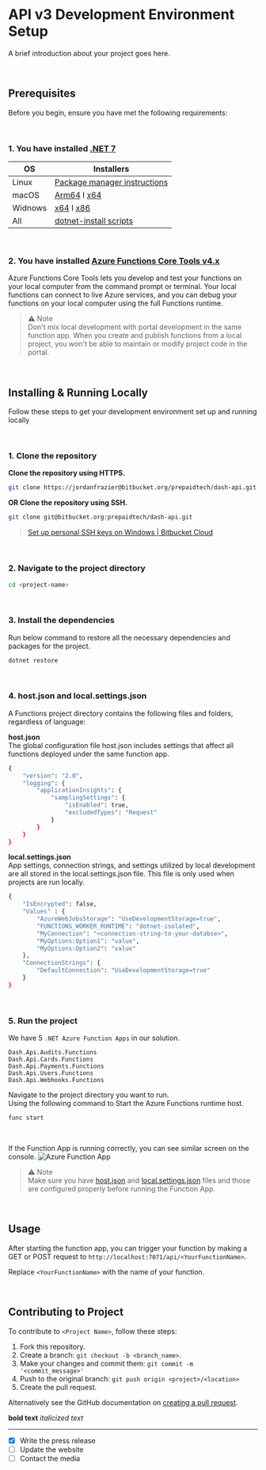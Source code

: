 # API v3 Development Environment Setup

A brief introduction about your project goes here.

<br/>

## Prerequisites

Before you begin, ensure you have met the following requirements:

<br/>

### 1. You have installed [.NET 7](https://dotnet.microsoft.com/en-us/download/dotnet/7.0)

| OS | Installers |
| ----------- | ----------- |
| Linux | [Package manager instructions](https://learn.microsoft.com/dotnet/core/install/linux?WT.mc_id=dotnet-35129-website) |
| macOS | [Arm64](https://dotnet.microsoft.com/en-us/download/dotnet/thank-you/sdk-7.0.304-macos-arm64-installer) I [x64](https://dotnet.microsoft.com/en-us/download/dotnet/thank-you/sdk-7.0.304-macos-x64-installer) |
| Widnows | [x64](https://dotnet.microsoft.com/en-us/download/dotnet/thank-you/sdk-7.0.304-windows-x64-installer) I [x86](https://dotnet.microsoft.com/en-us/download/dotnet/thank-you/sdk-7.0.304-windows-x86-installer)|
| All | [dotnet-install scripts](https://dotnet.microsoft.com/en-us/download/dotnet/scripts) |

<br/>

### 2. You have installed [Azure Functions Core Tools v4.x](https://docs.microsoft.com/en-us/azure/azure-functions/functions-run-local)

Azure Functions Core Tools lets you develop and test your functions on your local computer from the command prompt or terminal. Your local functions can connect to live Azure services, and you can debug your functions on your local computer using the full Functions runtime.

>⚠️ Note <br/>
Don't mix local development with portal development in the same function app. When you create and publish functions from a local project, you won't be able to maintain or modify project code in the portal.

<br/>

## Installing & Running Locally

Follow these steps to get your development environment set up and running locally

<br/>

### 1. Clone the repository

**Clone the repository using HTTPS.**
```bash
git clone https://jordanfrazier@bitbucket.org/prepaidtech/dash-api.git
```

**OR Clone the repository using SSH.**
```bash
git clone git@bitbucket.org:prepaidtech/dash-api.git
```
> [Set up personal SSH keys on Windows | Bitbucket Cloud](https://support.atlassian.com/bitbucket-cloud/docs/set-up-personal-ssh-keys-on-windows/)


<br/>

### 2. Navigate to the project directory

```bash
cd <project-name>
```

<br/>

### 3. Install the dependencies

Run below command to restore all the necessary dependencies and packages for the project.

```bash
dotnet restore
```

<br/>

### 4. host.json and local.settings.json

A Functions project directory contains the following files and folders, regardless of language:

**host.json** <br/>
The global configuration file host.json includes settings that affect all functions deployed under the same function app.
```bash
{
    "version": "2.0",
    "logging": {
        "applicationInsights": {
            "samplingSettings": {
                "isEnabled": true,
                "excludedTypes": "Request"
            } 
        } 
    } 
}
```

**local.settings.json** <br/>
App settings, connection strings, and settings utilized by local development are all stored in the local.settings.json file. This file is only used when projects are run locally.

```bash
{
    "IsEncrypted": false,
    "Values" : {
        "AzureWebJobsStorage": "UseDevelopmentStorage=true",
        "FUNCTIONS_WORKER_RUNTIME": "dotnet-isolated",
        "MyConnection": "<connection-string-to-your-databse>",
        "MyOptions:Option1": "value",
        "MyOptions:Option2": "value"
    },
    "ConnectionStrings": {
        "DefaultConnection": "UseDevelopmentStorage=true"
    } 
}
```
<br/>

### 5. Run the project

We have 5 `.NET Azure Function Apps` in our solution.
```
Dash.Api.Audits.Functions
Dash.Api.Cards.Functions
Dash.Api.Payments.Functions
Dash.Api.Users.Functions
Dash.Api.Webhooks.Functions
```

Navigate to the project directory you want to run. <br/>
Using the following command to Start the Azure Functions runtime host.

```bash
func start
```
<br/> 

If the Function App is running correctly, you can see similar screen on the console.
![Azure Function App](https://drive.google.com/uc?id=1nHXS7dSVVQ-73QhGAfDPI9v8WEtr4OO5)


>⚠️ Note <br/>
Make sure you have [host.json](https://learn.microsoft.com/en-us/azure/azure-functions/functions-host-json) and [local.settings.json](https://learn.microsoft.com/en-us/azure/azure-functions/functions-run-local?tabs=v4%2Cwindows%2Ccsharp%2Cportal%2Cbash#local-settings) files and those are configured properly before running the Function App.

<br/>

## Usage

After starting the function app, you can trigger your function by making a GET or POST request to `http://localhost:7071/api/<YourFunctionName>`.

Replace `<YourFunctionName>` with the name of your function.

<br/>

## Contributing to Project

To contribute to `<Project Name>`, follow these steps:

1. Fork this repository.
2. Create a branch: `git checkout -b <branch_name>`.
3. Make your changes and commit them: `git commit -m '<commit_message>'`
4. Push to the original branch: `git push origin <project>/<location>`
5. Create the pull request.

Alternatively see the GitHub documentation on [creating a pull request](https://help.github.com/en/github/collaborating-with-issues-and-pull-requests/creating-a-pull-request).


**bold text**
*italicized text*

---



- [x] Write the press release
- [ ] Update the website
- [ ] Contact the media
